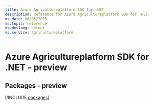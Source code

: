 ```yaml
---
title: Azure Agricultureplatform SDK for .NET
description: Reference for Azure Agricultureplatform SDK for .NET
ms.date: 08/05/2025
ms.topic: reference
ms.devlang: dotnet
ms.service: agricultureplatform
---
```

# Azure Agricultureplatform SDK for .NET - preview
## Packages - preview
[!INCLUDE [packages](agricultureplatform-index.md)]